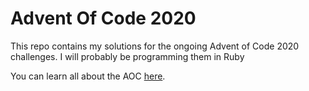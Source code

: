 # Advent Of Code 2020
This repo contains my solutions for the ongoing Advent of Code 2020 challenges. I will probably be programming them in Ruby

You can learn all about the AOC [here](https://adventofcode.com).
